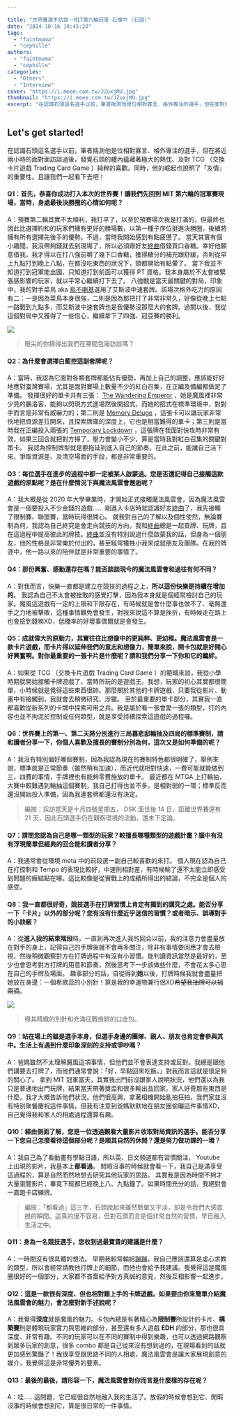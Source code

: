 ```yaml
---

title: "世界賽選手訪談－MIT第六輪冠軍 石惟中 (石頭)"
date: "2024-10-16 10:45:20"
tags:
  - "faintmama"
  - "cephille"
authors:
  - "faintmama"
  - "cephille"
categories:
  - "Others"
  - "Interview"
cover: "https://i.meee.com.tw/JZuxjMU.jpg"
thumbnail: "https://i.meee.com.tw/JZuxjMU.jpg"
excerpt: "在認識石頭這名選手以前，筆者揣測他是位相對寡言、格外專注的選手，但在面對面訪談過後，發覺石頭體內蘊藏著極大的熱忱，而那真的非常亮眼。同時，他的崛起也說明了「友情」的重要性。且讓我們一起看下去吧！"
---
```


## Let's get started!

在認識石頭這名選手以前，筆者揣測他是位相對寡言、格外專注的選手，但在將近兩小時的面對面訪談過後，發覺石頭的體內蘊藏著極大的熱忱、及對 TCG （交換卡片遊戲 Trading Card Game ）純粹的喜歡。同時，他的崛起也說明了「友情」的重要性。且讓我們一起看下去吧！

#### Q1：首先，恭喜你成功打入本次的世界賽！讓我們先回到 MIT 第六輪的冠軍賽現場，當時，身處最後決勝圈的心情如何呢？

A：預賽第二輪其實不太順利，我打平了，以至於預賽場次我是打滿的，但最終也因此比選擇約和的玩家們擁有更好的勝場數，以第一種子序位挺進決勝圈，後續將擁有所有選擇先後手的優勢。不過，當時我開始感到有點疲憊了。
當天其實有個小趣聞，我沒帶夠錢就去到現場了，所以必須跟好友[終曲](https://guildmagesforum.tw/tags/t1bloodmoon/)借錢買口香糖。幸好他願意借我，我才得以在打八強前嚼了幾下口香糖，獲得糖分的補充跟舒緩，否則從早上九點打到晚上八點，在都沒吃東西的狀況下，頭都開始有點暈了。
當下我並不知道打到冠軍能出國，只知道打到前面可以獲得 PT 資格。我本身屬於不太會被緊張感影響的玩家，就以平常心繼續打下去了。
八強戰是當天最關鍵的對局，印象中，我的對手菜鳥 aka [鳥不喇基](https://www.facebook.com/profile.php?id=100063848411689)選用了艾斯波中速套牌。該場次格外吃力的原因有二：一是因為菜鳥本身很強，二則是因為那把打了非常非常久，好像從晚上七點一路戰到九點多，而艾斯波中速套牌也是我優勢沒那麼大的套牌。過關以後，我從這個對局中又獲得了一些信心，繼續拿下了四強、冠亞賽的勝利。

![](https://i.meee.com.tw/VzCpdyu.jpg)

>眼尖的你猜得出我們在哪間包廂訪談嗎？

#### Q2：為什麼會選擇白藍控這副套牌呢？

A：當時，我認為它面對各類套牌都能佔有優勢，再加上自己的調整，應該能好好地應對臺灣賽場，尤其是面對賽場上數量不少的紅白召集，在正編及備編都做足了準備。
發揮很好的單卡共有三張： [The Wandering Emperor](https://scryfall.com/card/neo/42/the-wandering-emperor) ，她是魔風裡非常少見的鵬洛客，能夠以閃現方式進場然後開招式，而她的招式在標準環境中，對對手而言是非常有威嚇力的；第二則是 [Memory Deluge](https://scryfall.com/card/mid/62/memory-deluge) ，這張卡可以讓玩家非常快地把資源差拉開來，且探索牌庫的深度上，它也是相當難得的單卡；第三則是當時我在正編投入兩張的 [Temporary Lockdown](https://scryfall.com/card/dmu/36/temporary-lockdown) ，這張牌在我面對快攻時非常有效，如果三回合就把對方掃了，壓力會變小不少，算是當時我對紅白召集的關鍵對策卡。
我認為控制牌型就是要拖延到進入自己的節奏，在此之前，能讓自己活下來、爭取資源差、及清空場面的手段，都是非常重要的。

#### Q3：每位選手在進步的過程中都一定被某人啟蒙過。您是否還記得自己接觸這款遊戲的原點呢？是在什麼情況下與魔法風雲會邂逅呢？

A：我大概是從 2020 年大學畢業時，才開始正式接觸魔法風雲會，因為魔法風雲會是一個要投入不少金錢的遊戲……
剛進入卡店時就認識好友[終曲](https://guildmagesforum.tw/tags/t1bloodmoon/)了，我先接觸了限制賽、聯盟賽，當時玩得很開心。
就我對自己的了解以及個性使然，無論賽制為何，我認為自己終究是會走向競技的方向。我和[終曲](https://guildmagesforum.tw/tags/t1bloodmoon/)總是一起買牌、玩牌，且在這過程中提高彼此的牌技。[終曲](https://guildmagesforum.tw/tags/t1bloodmoon/)並沒有特別說過什麼啟蒙我的話，但身為一個朋友，他的性格是非常樂於付出的，甚至經常犧牲小我來成就朋友及團隊。在我的牌涯中，他一路以來的陪伴就是非常重要的事情了。

#### Q4：那份興奮、感動還存在嗎？能否談談現今的魔法風雲會和過往有何不同？

A：對我而言，快樂一直都是建立在競技的過程之上，**所以這份快樂是持續在增加的**。
我認為自己不太會被挫敗的感覺打擊，因為我本身就是個經常檢討自己的玩家。魔風這遊戲有一定的上限和下限存在，有時候就是會什麼事也做不了、毫無還手之力地被擊敗，這種事情難免會發生，對我來說這不算是挫折，有時候走在路上也會撿到錢嘛XD，低機率的好壞事偶爾就是會發生。

#### Q5：成就偉大的原動力，其實往往比想像中的更純粹、更幼稚。魔法風雲會是一款卡片遊戲，而卡片得以延伸我們的意志和想像力，簡單來說，開卡包就是好開心好興奮啊。對你最重要的一張卡片是什麼呢？請和我們分享一下你和它的羈絆。

A：如果從 TCG （交換卡片遊戲 Trading Card Game ）的範疇來談，我從小學時期就開始接觸卡牌遊戲了，當時所玩的是遊戲王。我想，玩家的初心其實都很簡單，小時候就是覺得這些東西很帥。那麼關於其他的卡牌遊戲，只要我從影片、動畫中有接觸到，我就會去稍微研究、涉獵。
至於最重要的單卡部分，其實我一直都喜歡從新系列的卡牌中探索可用之兵。我是屬於看一張會愛一張的類型，打的內容也並不拘泥於控制或任何類型，就是享受持續探索這遊戲的過程囉。

#### Q6：世界賽上的第一、第二天將分別進行三局暮悲邸輪抽及四局的標準賽制，請和讀者分享一下，你個人喜歡及擅長的賽制分別為何，這次又是如何準備的呢？

A：我沒有特別偏好哪個賽制，因為我認為現在的賽制特色都很明確了，舉例來說，標準就是正常節奏（雖然稍有加速），而近代就相對快速，一費可能就能做到三、四費的事情，手牌裡也有能夠零費施放的單卡。
最近都在 MTGA 上打輪抽，大賽中較難遇到輪抽這個賽制，我自己打得也並不多，是相對弱的一環；標準反而還沒開始投入準備，因為我連套牌都還沒有決定。

>編按：採訪當天是十月四號星期五， DSK 面世後 14 日，距離世界賽還有 21 天，因此石頭選手仍在觀察環境的流動，還未下定論。

#### Q7：請問您認為自己是哪一類型的玩家？較擅長哪種類型的遊戲計畫？腦中有沒有浮現簡單但經典的回合能和讀者分享？

A：我通常會從環境 meta 中的前段選一副自己較喜歡的來打。
個人現在認為自己在打控制和 Tempo 的表現比較好，中速則相對差，有時候輸了還不太能立即感受到問題的癥結點在哪。這比較像是從實戰上的成績所得出的結論，不完全是個人的感受。

#### Q8：我一直都很好奇，競技選手在打牌習慣上肯定有獨到的講究之處。能否分享一下「卡片」以外的部分呢？您有沒有什麼近乎迷信的習慣？或者暗示、誤導對手的小訣竅？

A：從**進入我的結束階段**時，一直到再次進入我的回合以前，我的注意力會盡量放在對手的身上，記得自己的手牌後就不會再多關注，除非有事情要回應才會去檢視，然後稍微觀察對方在打牌過程中有沒有小習慣。能判讀資訊當然是最好的，至少也會思考對方打牌的用意和節奏，然後思考下一步該做些什麼，不會花太多心思在自己的手牌及場面。
趣事部分的話，自從得到**她**以後，打牌時候我就會盡量把她放在身邊：一個希歐蕊的小別針！算是我的幸運物兼行侶XD~~希望我抽牌可以補兩滴~~。

![](https://i.meee.com.tw/JZuxjMU.jpg)
> 極其精緻的別針和充滿征戰痕跡的口金包。

#### Q9：站在場上的雖是選手本身，但選手身邊的團隊、親人、朋友也肯定會參與其中。生活上有遇到什麼印象深刻的支持或爭吵嗎？

A：爸媽雖然不太理解魔風這項事情，但他們並不會表達支持或反對。我總是跟他們講要去打牌了，而他們通常會說：「好，早點回來吃飯。」對我而言這就是很足夠的關心了。
拿到 MIT 冠軍當天，其實我出門前沒跟家人說明狀況，他們還以為我只是普通地出門玩牌，結果當天帶著獎盃和很多輸出品回家。家人好奇那些東西是什麼，我才大概告訴他們狀況。他們很高興，拿著相機開始亂拍狂拍。我們家並沒有特別聚餐慶祝這件事情，但我有注意到爸媽默默地在朋友圈偷曬這件事情XD，自己覺得我和家人的相處過程還算有趣。

#### Q10：經由側面了解，您是一位透過觀看大量影片收取對局資訊的選手。能否分享一下您自己怎麼看待這個部分呢？是順其自然的休閒？還是努力做功課的一環？

A：我自己為了看動畫有學點日語，所以英、日文頻道都有習慣關注， Youtube 上出現的影片，我基本上**都看過**。
閒暇沒事的時候就會看一下，我自己是滿享受這過程的，算是自然而然地想去研究其他玩家的思路。
其實我是因為時間不夠才大量瀏覽影片，畢竟下班都已經晚上八、九點鐘了。如果時間充分的話，我絕對會一直跑卡店練牌。

>編按：「都看過」這三字，石頭說起來雖然簡單又平淡，卻是令我們大感震撼的瞬間。這真的很不容易，但對石頭而言是個非常自然的習慣，早已融入生活之中。

#### Q11：身為一名競技選手，您收到過最寶貴的建議是什麼？

A：一時間沒有很具體的想法。
早期我較常輸給[蹦蹦](https://www.facebook.com/UncleJund)，我自己應該還算是虛心求教的類型，所以會經常請教他打牌上的細節，而他也會給予我建議。我覺得這是魔風圈很好的一個部分，大家都不吝嗇給予對方真誠的意見，然後互相影響一起進步。

#### Q12：這是一款很有深度、但也相對難上手的卡牌遊戲。如果要由你來簡單介紹魔法風雲會的魅力，會怎麼對新手述說呢？

A：我覺得**深度**就是魔風的魅力。卡包內總是有著精心為**限制賽**所設計的卡片、**構築賽**則是體現玩家實力與思維的部分，甚至還有多人遊戲 **EDH** 的部分，那也很具深度、非常有趣。不同的玩家可以在不同的賽制中得到樂趣，也可以透過網路觀察到眾多玩家的創意，很多 combo 都是自己從來沒有想到過的，在現場看到的話就更加感到驚豔了！我很享受跟思路不同的人相處，魔法風雲會是讓大家展現創意的媒介，我覺得這是非常優秀的要素。

#### Q13：最後的最後，請形容一下，魔法風雲會對你而言是什麼樣的存在呢？

A：哇……這問題，它已經很自然地融入我的生活了。放假的時候會想到它、閒暇沒事的時候會想到它，算是很日常的一件事情。
